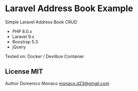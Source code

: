 # Laravel Address Book Example
Simple Laravel Address Book CRUD

+ PHP 8.0.x
+ Laravel 9.x
+ Boostrap 5.3
+ jQuery

Tested on: Docker / Devilbox Container

## License MIT
Author Domenico Monaco monaco.d23@gmail.com
